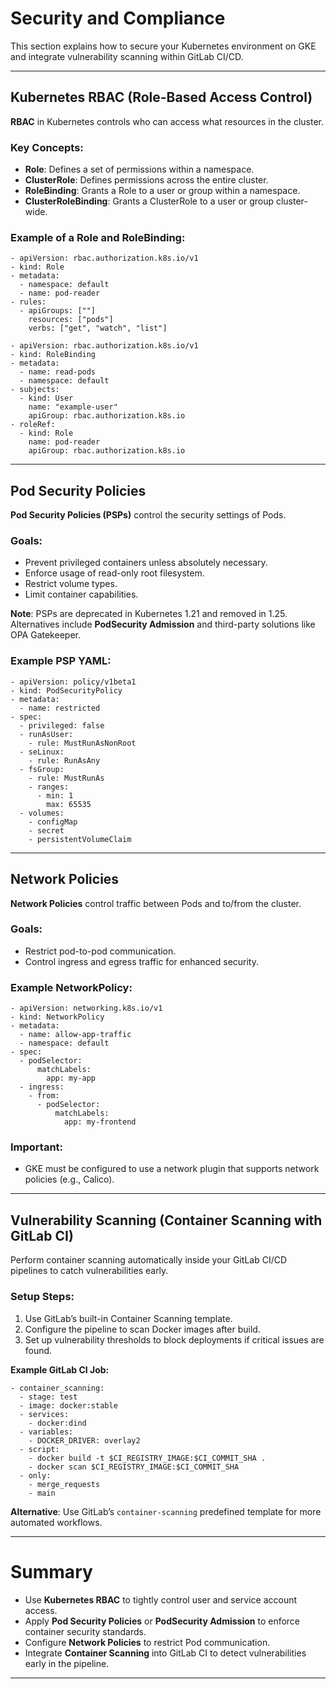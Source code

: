 # Security and Compliance

This section explains how to secure your Kubernetes environment on GKE and integrate vulnerability scanning within GitLab CI/CD.

---

## Kubernetes RBAC (Role-Based Access Control)

**RBAC** in Kubernetes controls who can access what resources in the cluster.

### Key Concepts:
- **Role**: Defines a set of permissions within a namespace.
- **ClusterRole**: Defines permissions across the entire cluster.
- **RoleBinding**: Grants a Role to a user or group within a namespace.
- **ClusterRoleBinding**: Grants a ClusterRole to a user or group cluster-wide.

### Example of a Role and RoleBinding:

```
- apiVersion: rbac.authorization.k8s.io/v1
- kind: Role
- metadata:
  - namespace: default
  - name: pod-reader
- rules:
  - apiGroups: [""]
    resources: ["pods"]
    verbs: ["get", "watch", "list"]

- apiVersion: rbac.authorization.k8s.io/v1
- kind: RoleBinding
- metadata:
  - name: read-pods
  - namespace: default
- subjects:
  - kind: User
    name: "example-user"
    apiGroup: rbac.authorization.k8s.io
- roleRef:
  - kind: Role
    name: pod-reader
    apiGroup: rbac.authorization.k8s.io
```

---

## Pod Security Policies

**Pod Security Policies (PSPs)** control the security settings of Pods.

### Goals:
- Prevent privileged containers unless absolutely necessary.
- Enforce usage of read-only root filesystem.
- Restrict volume types.
- Limit container capabilities.

**Note**: PSPs are deprecated in Kubernetes 1.21 and removed in 1.25. Alternatives include **PodSecurity Admission** and third-party solutions like OPA Gatekeeper.

### Example PSP YAML:

```
- apiVersion: policy/v1beta1
- kind: PodSecurityPolicy
- metadata:
  - name: restricted
- spec:
  - privileged: false
  - runAsUser:
    - rule: MustRunAsNonRoot
  - seLinux:
    - rule: RunAsAny
  - fsGroup:
    - rule: MustRunAs
    - ranges:
      - min: 1
        max: 65535
  - volumes:
    - configMap
    - secret
    - persistentVolumeClaim
```

---

## Network Policies

**Network Policies** control traffic between Pods and to/from the cluster.

### Goals:
- Restrict pod-to-pod communication.
- Control ingress and egress traffic for enhanced security.

### Example NetworkPolicy:

```
- apiVersion: networking.k8s.io/v1
- kind: NetworkPolicy
- metadata:
  - name: allow-app-traffic
  - namespace: default
- spec:
  - podSelector:
      matchLabels:
        app: my-app
  - ingress:
    - from:
      - podSelector:
          matchLabels:
            app: my-frontend
```

### Important:
- GKE must be configured to use a network plugin that supports network policies (e.g., Calico).

---

## Vulnerability Scanning (Container Scanning with GitLab CI)

Perform container scanning automatically inside your GitLab CI/CD pipelines to catch vulnerabilities early.

### Setup Steps:
1. Use GitLab’s built-in Container Scanning template.
2. Configure the pipeline to scan Docker images after build.
3. Set up vulnerability thresholds to block deployments if critical issues are found.

**Example GitLab CI Job:**
```
- container_scanning:
  - stage: test
  - image: docker:stable
  - services:
    - docker:dind
  - variables:
    - DOCKER_DRIVER: overlay2
  - script:
    - docker build -t $CI_REGISTRY_IMAGE:$CI_COMMIT_SHA .
    - docker scan $CI_REGISTRY_IMAGE:$CI_COMMIT_SHA
  - only:
    - merge_requests
    - main
```

**Alternative**: Use GitLab’s `container-scanning` predefined template for more automated workflows.

---

# Summary

- Use **Kubernetes RBAC** to tightly control user and service account access.
- Apply **Pod Security Policies** or **PodSecurity Admission** to enforce container security standards.
- Configure **Network Policies** to restrict Pod communication.
- Integrate **Container Scanning** into GitLab CI to detect vulnerabilities early in the pipeline.

---